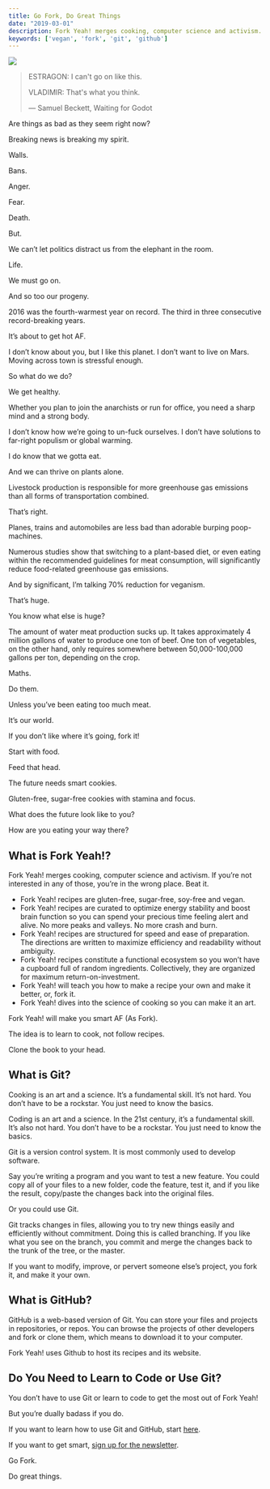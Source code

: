 ```yaml
---
title: Go Fork, Do Great Things
date: "2019-03-01"
description: Fork Yeah! merges cooking, computer science and activism. If you’re not interested in any of those, you’re in the wrong place. Beat it.
keywords: ['vegan', 'fork', 'git', 'github']
---
```


![](./forkyeah.png)

> ESTRAGON: I can't go on like this.
>
> VLADIMIR: That's what you think.
>
> ― Samuel Beckett, Waiting for Godot


Are things as bad as they seem right now?

Breaking news is breaking my spirit.

Walls.

Bans.

Anger.

Fear.

Death.

But.

We can’t let politics distract us from the elephant in the room.

Life.

We must go on.

And so too our progeny.

2016 was the fourth-warmest year on record. The third in three consecutive record-breaking years.

It’s about to get hot AF.

I don’t know about you, but I like this planet. I don’t want to live on Mars. Moving across town is stressful enough.

So what do we do?

We get healthy.

Whether you plan to join the anarchists or run for office, you need a sharp mind and a strong body.

I don’t know how we’re going to un-fuck ourselves. I don’t have solutions to far-right populism or global warming.

I do know that we gotta eat.

And we can thrive on plants alone.

Livestock production is responsible for more greenhouse gas emissions than all forms of transportation combined.  

That’s right.

Planes, trains and automobiles are less bad than adorable burping poop-machines.

Numerous studies show that switching to a plant-based diet, or even eating within the recommended guidelines for meat consumption, will significantly reduce food-related greenhouse gas emissions.

And by significant, I’m talking 70% reduction for veganism.

That’s huge.

You know what else is huge?

The amount of water meat production sucks up. It takes approximately 4 million gallons of water to produce one ton of beef. One ton of vegetables, on the other hand, only requires somewhere between 50,000-100,000 gallons per ton, depending on the crop.

Maths.

Do them.

Unless you’ve been eating too much meat.

It’s our world.

If you don’t like where it’s going, fork it!

Start with food.

Feed that head.

The future needs smart cookies.

Gluten-free, sugar-free cookies with stamina and focus.

What does the future look like to you?

How are you eating your way there?

## What is Fork Yeah!?

Fork Yeah! merges cooking, computer science and activism. If you’re not interested in any of those, you’re in the wrong place. Beat it.

* Fork Yeah! recipes are gluten-free, sugar-free, soy-free and vegan.
* Fork Yeah! recipes are curated to optimize energy stability and boost brain function so you can spend your precious time feeling alert and alive. No more peaks and valleys. No more crash and burn.
* Fork Yeah! recipes are structured for speed and ease of preparation. The directions are written to maximize efficiency and readability without ambiguity.
* Fork Yeah! recipes constitute a functional ecosystem so you won’t have a cupboard full of random ingredients. Collectively, they are organized for maximum return-on-investment.
* Fork Yeah! will teach you how to make a recipe your own and make it better, or, fork it.  
* Fork Yeah! dives into the science of cooking so you can make it an art.

Fork Yeah! will make you smart AF (As Fork).

The idea is to learn to cook, not follow recipes.

Clone the book to your head.

## What is Git?
Cooking is an art and a science. It’s a fundamental skill. It’s not hard. You don’t have to be a rockstar. You just need to know the basics.

Coding is an art and a science. In the 21st century, it’s a fundamental skill. It’s also not hard. You don’t have to be a rockstar. You just need to know the basics.

Git is a version control system. It is most commonly used to develop software.

Say you’re writing a program and you want to test a new feature. You could copy all of your files to a new folder, code the feature, test it, and if you like the result, copy/paste the changes back into the original files.

Or you could use Git.

Git tracks changes in files, allowing you to try new things easily and efficiently without commitment. Doing this is called branching. If you like what you see on the branch, you commit and merge the changes back to the trunk of the tree, or the master.

If you want to modify, improve, or pervert someone else’s project, you fork it, and make it your own.

## What is GitHub?
GitHub is a web-based version of Git. You can store your files and projects in repositories, or repos. You can browse the projects of other developers and fork or clone them, which means to download it to your computer.

Fork Yeah! uses Github to host its recipes and its website.

## Do You Need to Learn to Code or Use Git?

You don’t have to use Git or learn to code to get the most out of Fork Yeah!

But you’re dually badass if you do.

If you want to learn how to use Git and GitHub, start [here](https://guides.github.com/activities/hello-world/).

If you want to get smart, [sign up for the newsletter](http://eepurl.com/cDweO5).

Go Fork.

Do great things.
